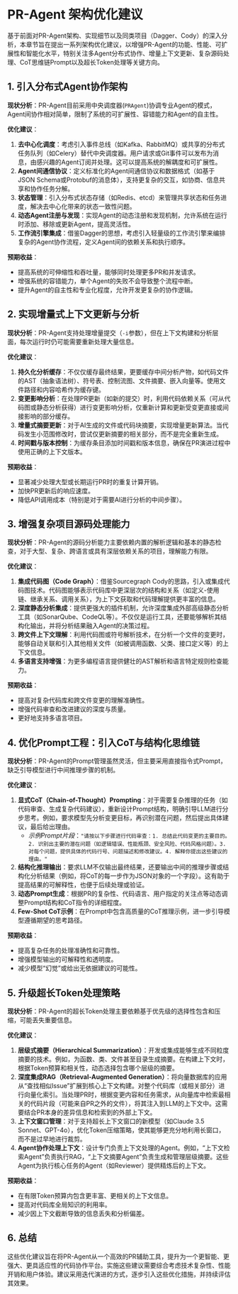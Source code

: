 # PR-Agent 架构优化建议

基于前面对PR-Agent架构、实现细节以及同类项目（Dagger、Cody）的深入分析，本章节旨在提出一系列架构优化建议，以增强PR-Agent的功能、性能、可扩展性和智能化水平，特别关注多Agent分布式协作、增量上下文更新、复杂源码处理、CoT思维链Prompt以及超长Token处理等关键方向。

## 1. 引入分布式Agent协作架构

**现状分析**：PR-Agent目前采用中央调度器(`PRAgent`)协调专业Agent的模式，Agent间协作相对简单，限制了系统的可扩展性、容错能力和Agent的自主性。

**优化建议**：

1.  **去中心化调度**：考虑引入事件总线（如Kafka、RabbitMQ）或共享的分布式任务队列（如Celery）替代中央调度器。用户请求或Git事件可以发布为消息，由感兴趣的Agent订阅并处理。这可以提高系统的解耦度和可扩展性。
2.  **Agent间通信协议**：定义标准化的Agent间通信协议和数据格式（如基于JSON Schema或Protobuf的消息体），支持更复杂的交互，如协商、信息共享和协作任务分解。
3.  **状态管理**：引入分布式状态存储（如Redis、etcd）来管理共享状态和任务进度，解决去中心化带来的状态一致性问题。
4.  **动态Agent注册与发现**：实现Agent的动态注册和发现机制，允许系统在运行时添加、移除或更新Agent，提高灵活性。
5.  **工作流引擎集成**：借鉴Dagger的思想，考虑引入轻量级的工作流引擎来编排复杂的Agent协作流程，定义Agent间的依赖关系和执行顺序。

**预期收益**：
-   提高系统的可伸缩性和吞吐量，能够同时处理更多PR和并发请求。
-   增强系统的容错能力，单个Agent的失败不会导致整个流程中断。
-   提升Agent的自主性和专业化程度，允许开发更复杂的协作逻辑。

## 2. 实现增量式上下文更新与分析

**现状分析**：PR-Agent支持处理增量提交（`-i`参数），但在上下文构建和分析层面，每次运行时仍可能需要重新处理大量信息。

**优化建议**：

1.  **持久化分析缓存**：不仅仅缓存最终结果，更要缓存中间分析产物，如代码文件的AST（抽象语法树）、符号表、控制流图、文件摘要、嵌入向量等。使用文件路径和内容哈希作为缓存键。
2.  **变更影响分析**：在处理PR更新（如新的提交）时，利用代码依赖关系（可从代码图或静态分析获得）进行变更影响分析，仅重新计算和更新受变更直接或间接影响的部分缓存。
3.  **增量式摘要更新**：对于AI生成的文件或代码块摘要，实现增量更新算法。当代码发生小范围修改时，尝试仅更新摘要的相关部分，而不是完全重新生成。
4.  **时间戳与版本控制**：为缓存条目添加时间戳和版本信息，确保在PR演进过程中使用正确的上下文版本。

**预期收益**：
-   显著减少处理大型或长期运行PR时的重复计算开销。
-   加快PR更新后的响应速度。
-   降低API调用成本（特别是对于需要AI进行分析的中间步骤）。

## 3. 增强复杂项目源码处理能力

**现状分析**：PR-Agent的源码分析能力主要依赖内置的解析逻辑和基本的静态检查，对于大型、复杂、跨语言或具有深层依赖关系的项目，理解能力有限。

**优化建议**：

1.  **集成代码图（Code Graph）**：借鉴Sourcegraph Cody的思路，引入或集成代码图技术。代码图能够表示代码库中更深层次的结构和关系（如定义-使用链、继承关系、调用关系），为上下文获取和代码理解提供更丰富的信息。
2.  **深度静态分析集成**：提供更强大的插件机制，允许深度集成外部高级静态分析工具（如SonarQube、CodeQL等）。不仅仅是运行工具，还要能够解析其结构化输出，并将分析结果融入Agent的决策过程。
3.  **跨文件上下文理解**：利用代码图或符号解析技术，在分析一个文件的变更时，能够自动关联和引入其他相关文件（如被调用函数、父类、接口定义等）的上下文信息。
4.  **多语言支持增强**：为更多编程语言提供健壮的AST解析和语言特定规则检查能力。

**预期收益**：
-   提高对复杂代码库和跨文件变更的理解准确性。
-   增强代码审查和改进建议的深度与质量。
-   更好地支持多语言项目。

## 4. 优化Prompt工程：引入CoT与结构化思维链

**现状分析**：PR-Agent的Prompt管理虽然灵活，但主要采用直接指令式Prompt，缺乏引导模型进行中间推理步骤的机制。

**优化建议**：

1.  **显式CoT（Chain-of-Thought）Prompting**：对于需要复杂推理的任务（如代码审查、生成复杂代码建议），重新设计Prompt结构，明确引导LLM进行分步思考。例如，要求模型先分析变更目标，再识别潜在问题，然后提出具体建议，最后给出理由。
    *   *示例Prompt片段*：`"请按以下步骤进行代码审查：1. 总结此代码变更的主要目的。2. 识别出主要的潜在问题（如逻辑错误、性能瓶颈、安全风险、代码风格问题）。3. 对每个问题，提供具体的代码行号、问题描述和修改建议。4. 解释你提出这些建议的理由。"`
2.  **结构化推理输出**：要求LLM不仅输出最终结果，还要输出中间的推理步骤或结构化分析结果（例如，将CoT的每一步作为JSON对象的一个字段）。这有助于提高结果的可解释性，也便于后续处理或验证。
3.  **动态Prompt生成**：根据PR的复杂性、代码语言、用户指定的关注点等动态调整Prompt结构和CoT指令的详细程度。
4.  **Few-Shot CoT示例**：在Prompt中包含高质量的CoT推理示例，进一步引导模型遵循期望的思考路径。

**预期收益**：
-   提高复杂任务的处理准确性和可靠性。
-   增强模型输出的可解释性和透明度。
-   减少模型“幻觉”或给出无依据建议的可能性。

## 5. 升级超长Token处理策略

**现状分析**：PR-Agent的超长Token处理主要依赖基于优先级的选择性包含和压缩，可能丢失重要信息。

**优化建议**：

1.  **层级式摘要（Hierarchical Summarization）**：开发或集成能够生成不同粒度摘要的技术。例如，为函数、类、文件甚至目录生成摘要。在构建上下文时，根据Token预算和相关性，动态选择包含哪个层级的摘要。
2.  **深度集成RAG（Retrieval-Augmented Generation）**：将向量数据库的应用从“查找相似Issue”扩展到核心上下文构建。对整个代码库（或相关部分）进行向量化索引。当处理PR时，根据变更内容和任务需求，从向量库中检索最相关的代码片段（可能来自PR之外的文件），将其注入到LLM的上下文中。这需要结合PR本身的差异信息和检索到的外部上下文。
3.  **上下文窗口管理**：对于支持超长上下文窗口的新模型（如Claude 3.5 Sonnet、GPT-4o），优化Token压缩策略，使其能够更充分地利用长窗口，而不是过早地进行裁剪。
4.  **Agent协作处理上下文**：设计专门负责上下文处理的Agent。例如，“上下文检索Agent”负责执行RAG，“上下文摘要Agent”负责生成和管理层级摘要。这些Agent为执行核心任务的Agent（如Reviewer）提供精炼后的上下文。

**预期收益**：
-   在有限Token预算内包含更丰富、更相关的上下文信息。
-   提高对代码库全局知识的利用率。
-   减少因上下文截断导致的信息丢失和分析偏差。

## 6. 总结

这些优化建议旨在将PR-Agent从一个高效的PR辅助工具，提升为一个更智能、更强大、更具适应性的代码协作平台。实施这些建议需要综合考虑技术复杂性、性能开销和用户体验。建议采用迭代演进的方式，逐步引入这些优化措施，并持续评估其效果。
